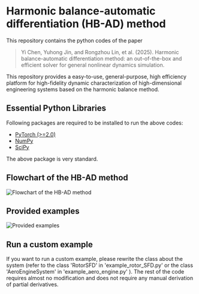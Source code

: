 # Harmonic balance-automatic differentiation (HB-AD) method

This repository contains the python codes of the paper
> Yi Chen, Yuhong Jin, and Rongzhou Lin, et al. (2025). Harmonic balance-automatic differentiation method: an out-of-the-box and efficient solver for general nonlinear dynamics simulation.

This repository provides a easy-to-use, general-purpose, high efficiency platform for high-fidelity dynamic characterization of high-dimensional engineering systems based on the harmonic balance method.

## Essential Python Libraries

Following packages are required to be installed to run the above codes:

+ [PyTorch (>=2.0)](https://pytorch.org/)
+ [NumPy](https://numpy.org/)
+ [SciPy](https://www.scipy.org/)

The above package is very standard.

## Flowchart of the HB-AD method

![Flowchart of the HB-AD method](https://github.com/shuizidesu/hb-ad/tree/main/images/framework.png)

## Provided examples

![Provided examples](https://github.com/shuizidesu/hb-ad/tree/main/images/examples.png)

## Run a custom example

If you want to run a custom example, please rewrite the class about the system (refer to the class 'RotorSFD' in 'example_rotor_SFD.py' or the class 'AeroEngineSystem' in 'example_aero_engine.py' ). The rest of the code requires almost no modification and does not require any manual derivation of partial derivatives.

